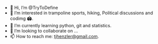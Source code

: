 - 👋 Hi, I’m @TryToDefine
- 👀 I’m interested in trampoline sports, hiking, Political discussions and codimg 🏟. 
- 🌱 I’m currently learning python, git and statistics.
- 💞️ I’m looking to collaborate on ... 
- 📫 How to reach me: tjhenzler@gmail.com.

<!---
TryToDefine/TryToDefine is a ✨ special ✨ repository because its `README.md` (this file) appears on your GitHub profile.
You can click the Preview link to take a look at your changes.
--->
